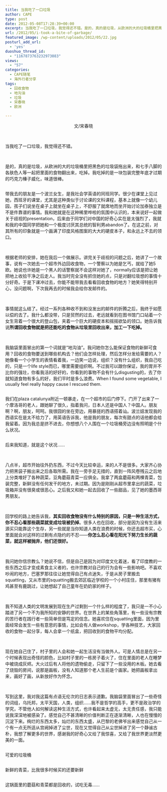```yaml
---
title: 当我吃了一口垃圾
author: CAPE
type: post
date: 2012-05-08T17:28:39+00:00
excerpt: 当我吃了一口垃圾，我觉得还不错。是的，真的是垃圾，从欧洲的大的垃圾桶里把黑色的垃圾袋拖出来，和七手八脚的各肤色人等一起把里面的食物翻出来，吃掉。我吃掉的是一块包装完整年底才过期的巧克力榛子威化，味道很棒。
url: /2012/05/i-took-a-bite-of-garbage/
featured_image: /wp-content/uploads/2012/05/22.jpg
posturl_add_url:
  - 'yes'
duoshuo_thread_id:
  - "1167873763232973083"
views:
  - "57"
categories:
  - CAPE随笔
  - 海外行者分享
tags:
  - 回收食物
  - 地沟油
  - 垃圾
  - 宋春晓
  - 欧洲

---
```

<p style="text-align: center;">
  文/宋春晓
</p>

&nbsp;

当我吃了一口垃圾，我觉得还不错。

&nbsp;

是的，真的是垃圾，从欧洲的大的垃圾桶里把黑色的垃圾袋拖出来，和七手八脚的各肤色人等一起把里面的食物翻出来，吃掉。我吃掉的是一块包装完整年底才过期的巧克力榛子威化，味道很棒。

<a href="http://www.youzhaopian.com/photo.do?method=view&photoId=2575163.360633283" target="_blank"><img src="http://link2.youzhaopian.com/pplink/JNJPX//tn3TVTtt6+Vwgn4tZTycH3FFLXpvQPxASk80=.jpg" alt="" /></a>

带我去的朋友是一个波兰女生，是我社会学英语的同班同学。很少在课堂上见过她，西班牙的课堂，尤其是这种类似于讨论课的文科课程，基本上就像一个幼儿园，孩子们说坐在桌子上就坐在桌子上，不舒服了就席地而坐开始讨论加泰独立是不是件靠谱的事情。我和她就是在这种稀里哗啦的氛围中认识的，本来说好一起做关于歧视的presentation，后来由于同学们对中国的好奇心实在是太强烈了，我就和我的中国同学把她和一个极度讨厌其总统的智利男abandon了。在这之前，对其所有的印象就是一个画满了印度风格图案的大大的硬皮本子，和永远上不去的领口。

&nbsp;

根据老师的安排，她在我后一个做展示。讲完关于歧视的问题之后，她讲了一个故事，说有一次她去一个超市外边回收食物，一个警察以为她是乞丐，就给了她5欧。她说也许她是一个黑人的话警察就不会这样对她了，normally应该是把让她把地上收拾干净之后走人。我当时完全没有抓住她的点，只是对翻垃圾想的事情十分好奇。于是下课冲过去，你能不能带我去看看回收食物的地方？她笑得特别开心，没问题啊，下次我再去的时候我会给你发邮件的。

&nbsp;

事情就这么结了。经过一系列各种收不到和没发出的邮件的折腾之后，我终于如愿以偿的去了。我什么都没带，只是贸然的过去，老远就看到在图书馆门口站着一个女生背着一个很大的登山包，夹着一个巨大的硬皮本和摇摇欲坠的领口。她告诉我说**所谓回收食物就是把还能吃的食物从垃圾里回收出来，加工一下吃掉。**

&nbsp;

我脑袋里面冒出的第一个词就是“地沟油”。我问她你怎么能保证食物的新鲜可食用？回收的食物要送到哪些机构去？他们会怎样处理，然后怎样分发给需要的人？她像看一个小学生的表情看着我，一边笑一边说，组织？没有什么组织，我自己吃的，只是一个life style而已，哪里需要组织啊。不过我可以跟你保证，我的胃并不比你的强壮，你看我活的好好的，你看到的事物不会有什么disgusting的，去了你就知道食物有多么的好，我们平时是多么浪费。When I found some vegetable, I usually feel really happy cause I rescued them.

<a href="http://www.youzhaopian.com/photo.do?method=view&photoId=2575164.360633283" target="_blank"><img src="http://link2.youzhaopian.com/pplink/JNJPX//tn3SDUhbBbdhwlw2fqblsqky4e1cmrTaDxNo=.jpg" alt="" /></a>

我们在plaza catalunya附近一顿暴走，在一个超市的后门停下。门开了出来了一个摩洛哥的老人，跟她聊了很久，指着我问，日本人还是中国人？中国人。朋友啊？啊，朋友，呵呵。我很囧的坐在旁边，用暴搓的西语搭着讪。波兰妞发现我的西语实在是太不给力了，用英语告诉我，他是我的朋友，每次有甜点的话他都会给我留着。因为我总是挤不进去，你想想八个人围在一个垃圾桶旁边没有照明是个什么状况。

<a href="http://www.youzhaopian.com/photo.do?method=view&photoId=2575165.360633283" target="_blank"><img src="http://link2.youzhaopian.com/pplink/JNJPX//tn3T6CK3RoGJIP3AUpnqbkgzS/BXB07I+5kw=.jpg" alt="" /></a>

后来我知道，就是这个状况……

&nbsp;

八点半，超市开始往外扔东西，不过今天比较幸运，来的人不是很多。大家齐心协力把黑袋子搬出来之后各取所需。我在一旁手足无措的，直到一阵风卷残云之后地上分类堆好了各种蔬菜，豆角蘑菇青菜一应俱全。我拿了两盒蘑菇和两棵青菜，包装完整，新鲜没有任何发干的地方，未过期。因为是刚刚从超市里拿出的蔬菜，垃圾箱并没有很臭或很恶心。之后我又和她一起去回收了一些甜品，见了她的墨西哥男朋友。

&nbsp;

回学校的路上她告诉我，**其实回收食物没有什么特别的原因，只是一种生活方式，你不忍心看那些蔬菜就变成垃圾被扔掉**。很多人也在回收，部分是因为没有生活来源买只能靠这个生存，另一些就是当你知道人类在浪费的时候，你还去超市买，心里面就会对这样的过剩有点隐约的不忍——**你怎么忍心看在阳光下努力生长的蔬菜，就这样被抛弃，他们还很好。**

&nbsp;

我问她你信宗教么？她说不信，但是自己是因为对印度文化着迷，看了印度教的一些东西之后才变成素食主义者的，也许宗教对自己的行为会有一些影响吧。不喜欢吵闹的地方，巴塞罗那往往让她觉得自己有点迷失，于是从房子里搬去squatting，又从市里的squatting搬去郊区临近学校的一个小村庄住，那里有猪有鸡甚至有鹿跳过，让她想起了自己童年在奶奶家的样子。

&nbsp;

我不知道人类的文明发展到现在生产过剩到一个什么样的程度了，我只是一不小心踏进了另一个不为我所知的安静的世界。在世界上的某些角落里，有一些没有宗教的苦行者在践行者一些简单但是笃定的信念。她喜欢住在squatting里面，因为里面经常会发生一些有意思的事情，比如会有人做workshop，学各种技艺，大家回收的食物一起分享，每人会拿一个纸盒，把回收到的食物平均分配。

&nbsp;

现在她自己住了，村子里的人会和她一起生活没有当做外人。可是人情总是在另一个时候表现出奇怪的颜色，比如村子里的一栋房子着火了，住在里面的老人在睡梦中被烧成灰烬。大火过后有人将他的遗物偷走，只留下了一些没用的木板。她去看了烧毁的房间，说那是画板，没有人知道那个老人生前是个画家。她把画板拿出来，画好了画，从新放好作为怀念。

&nbsp;

写到这里，我对我这篇有点语无伦次的日志表示道歉。我脑袋里面冒出了一些奇怪的词组，乌托邦，太平天国，人类，组织……我不是哲学的高手，更不是政治学的学究，不管他人如何解读这种生活方式，也许看起来太虚无，太无责任感，我只能说我深深地被感染了。感觉自己不甚清晰的价值判断正在逐渐清晰，人也在慢慢的沉淀下来。绚烂的东西太多，灿烂的东西太盛，从巴黎的老佛爷出来感觉自己从一个有一点无所适从宫阙掉进了尘世，现在又觉得自己从尘世掉进了另一个静谧古朴，我想了解更多的世界，感谢我的好奇心又给了我惊喜，又给了我世界更淡然更美的一面。

<a href="http://www.youzhaopian.com/photo.do?method=view&photoId=2575166.360633283" target="_blank"><img src="http://link2.youzhaopian.com/pplink/JNJPX//tn3Ts7tXHCiqpaOs7huvUoo0Ko79lBW7Yqxk=.jpg" alt="" /></a>

可爱的垃圾桶

<a href="http://www.youzhaopian.com/photo.do?method=view&photoId=2575167.360633283" target="_blank"><img src="http://link2.youzhaopian.com/pplink/JNJPX//tn3Shyyg/K3rHe3caDlqbEG5vlYNLQJPaeaQ=.jpg" alt="" /></a>

新鲜的青菜，比我很多时候买的还要新鲜

<a href="http://www.youzhaopian.com/photo.do?method=view&photoId=2575168.360633283" target="_blank"><img src="http://link2.youzhaopian.com/pplink/JNJPX//tn3RryZ01bcjEf+WPmRuttvraFQHx0Yk5+yM=.jpg" alt="" /></a>

这锅面里的蘑菇和青菜都是回收的，试吃无毒……

&nbsp;

&nbsp;